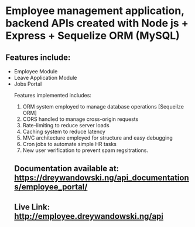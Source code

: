 # Employee management application, backend APIs created with Node js + Express + Sequelize ORM (MySQL)
## Features include:
<ul>
<li> Employee Module</li>
<li> Leave Application Module</li>
<li> Jobs Portal </li>
</ol>

Features implemented includes:
1. ORM system employed to manage database operations [Sequeilze ORM]
2. CORS handled to manage cross-origin requests
3. Rate-limiting to reduce server loads 
4. Caching system to reduce latency
5. MVC architecture employed for structure and easy debugging
6. Cron jobs to automate simple HR tasks
7. New user verification to prevent spam regsitrations.

## Documentation available at: https://dreywandowski.ng/api_documentations/employee_portal/
## Live Link: http://employee.dreywandowski.ng/api